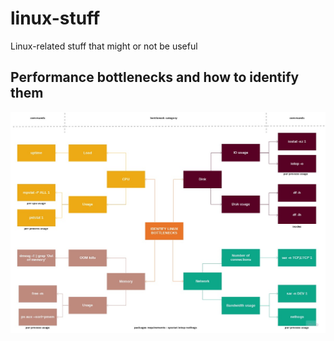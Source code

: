 # linux-stuff
Linux-related stuff that might or not be useful


## Performance bottlenecks and how to identify them

![Linux bottlenecks board](https://raw.githubusercontent.com/jdelvecchio/linux-stuff/master/linux-bottlenecks.jpg "Linux board")
